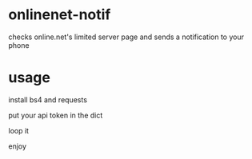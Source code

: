 onlinenet-notif
===============

checks online.net's limited server page and sends a notification to your phone

usage
=====

install bs4 and requests

put your api token in the dict

loop it

enjoy
